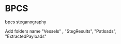 # BPCS
bpcs steganography 

Add folders name "Vessels" , "StegResults", "Patloads", "ExtractedPayloads"

